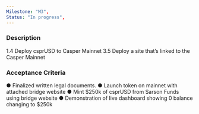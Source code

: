 ```yaml
---
Milestone: "M3",
Status: "In progress",
---
```

<!--lang:en--> 
### Description

1.4 Deploy csprUSD to Casper Mainnet
3.5 Deploy a site that’s linked to the Casper Mainnet


### Acceptance Criteria
● Finalized written legal documents.
● Launch token on mainnet with attached bridge website
● Mint $250k of csprUSD from Sarson Funds using bridge website
● Demonstration of live dashboard showing 0 balance changing to $250k